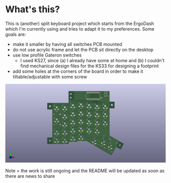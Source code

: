 # What's this?

This is (another) split keyboard project which starts from the ErgoDash which I'm currently using and tries to adapt it to my preferences.
Some goals are:

- make it smaller by having all switches PCB mounted
- do not use acrylic frame and let the PCB sit directly on the desktop
- use low profile Gateron switches
  - I used KS27, since (a) I already have some at home and (b) I couldn't find mechanical design files for the KS33 for designing a footprint
- add some holes at the corners of the board in order to make it tiltable/adjustable with some screw

![](images/ergodash-low.jpg)

Note = the work is still ongoing and the README will be updated as soon as there are news to share
